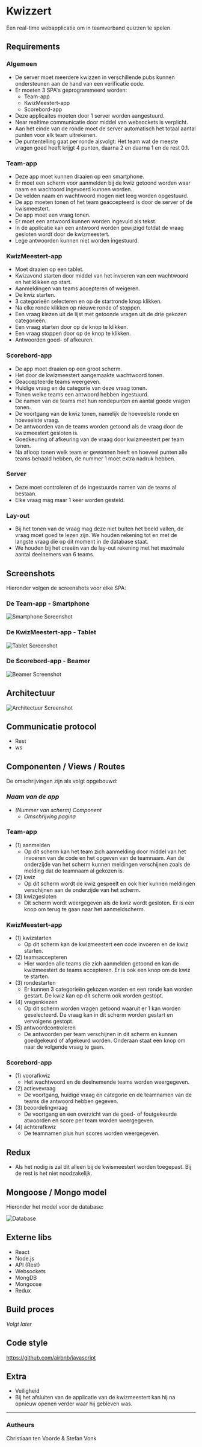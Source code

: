 # Kwizzert

Een real-time webapplicatie om in teamverband quizzen te spelen.

## Requirements
### Algemeen
* De server moet meerdere kwizzen in verschillende pubs kunnen ondersteunen aan de hand van een verificatie code.
* Er moeten 3 SPA's geprogrammeerd worden:
   * Team-app
   * KwizMeestert-app
   * Scorebord-app
* Deze applicaites moeten door 1 server worden aangestuurd.
* Near realtime communicatie door middel van websockets is verplicht.
* Aan het einde van de ronde moet de server automatisch het totaal aantal punten voor elk team uitrekenen.
* De puntentelling gaat per ronde alsvolgt: Het team wat de meeste vragen goed heeft krijgt 4 punten, daarna 2 en daarna 1 en de rest 0.1.

### Team-app
* Deze app moet kunnen draaien op een smartphone.
* Er moet een scherm voor aanmelden bij de kwiz getoond worden waar naam en wachtoord ingevoerd kunnen worden. 
* De velden naam en wachtwoord mogen niet leeg worden opgestuurd.
* De app moeten tonen of het team geaccepteerd is door de server of de kwismeestert.
* De app moet een vraag tonen.
* Er moet een antwoord kunnen worden ingevuld als tekst.
* In de applicatie kan een antwoord worden gewijzigd totdat de vraag gesloten wordt door de kwizmeestert.
* Lege antwoorden kunnen niet worden ingestuurd.

### KwizMeestert-app
* Moet draaien op een tablet.
* Kwizavond starten door middel van het invoeren van een wachtwoord en het klikken op start.
* Aanmeldingen van teams accepteren of weigeren.
* De kwiz starten.
* 3 categorieën selecteren en op de startronde knop klikken.
* Na elke ronde klikken op nieuwe ronde of stoppen.
* Een vraag kiezen uit de lijst met getoonde vragen uit de drie gekozen categorieën.
* Een vraag starten door op de knop te klikken.
* Een vraag stoppen door op de knop te klikken.
* Antwoorden goed- of afkeuren.

### Scorebord-app
* De app moet draaien op een groot scherm.
* Het door de kwizmeestert aangemaakte wachtwoord tonen.
* Geaccepteerde teams weergeven.
* Huidige vraag en de categorie van deze vraag tonen.
* Tonen welke teams een antwoord hebben ingestuurd.
* De namen van de teams met hun rondepunten en aantal goede vragen tonen.
* De voortgang van de kwiz tonen, namelijk de hoeveelste ronde en hoeveelste vraag.
* De antwoorden van de teams worden getoond als de vraag door de kwizmeestert gesloten is.
* Goedkeuring of afkeuring van de vraag door kwizmeestert per team tonen.
* Na afloop tonen welk team er gewonnen heeft en hoeveel punten alle teams behaald hebben, de nummer 1 moet extra nadruk hebben.

### Server
* Deze moet controleren of de ingestuurde namen van de teams al bestaan.
* Elke vraag mag maar 1 keer worden gesteld.

### Lay-out
* Bij het tonen van de vraag mag deze niet buiten het beeld vallen, de vraag moet goed te lezen zijn. We houden rekening tot en met de langste vraag die op dit moment in de database staat.
* We houden bij het creeën van de lay-out rekening met het maximale aantal deelnemers van 6 teams.


## Screenshots
Hieronder volgen de screenshots voor elke SPA:
### De Team-app - Smartphone
![Smartphone Screenshot](Smartphone.jpg)

### De KwizMeestert-app - Tablet
![Tablet Screenshot](Tablet.jpg)

### De Scorebord-app - Beamer
![Beamer Screenshot](Beamer.jpg)

## Architectuur
![Architectuur Screenshot](Architectuur.jpeg)

## Communicatie protocol
* Rest
* ws

## Componenten / Views / Routes
De omschrijvingen zijn als volgt opgebouwd:
### _Naam van de app_
* _(Nummer van scherm) Component_
  * _Omschrijving pagina_

### Team-app
* (1) aanmelden
  * Op dit scherm kan het team zich aanmelding door middel van het invoeren van de code en het opgeven van de teamnaam. Aan de onderzijde van het scherm kunnen meldingen verschijnen zoals de melding dat de teamnaam al gekozen is.
* (2) kwiz
  * Op dit scherm wordt de kwiz gespeelt en ook hier kunnen meldingen verschijnen aan de onderzijde van het scherm.
* (3) kwizgesloten
  * Dit scherm wordt weergegeven als de kwiz wordt gesloten. Er is een knop om terug te gaan naar het aanmeldscherm.

### KwizMeestert-app
* (1) kwizstarten
  * Op dit scherm kan de kwizmeestert een code invoeren en de kwiz starten.
* (2) teamsaccepteren
  * Hier worden alle teams die zich aanmelden getoond en kan de kwizmeestert de teams accepteren. Er is ook een knop om de kwiz te starten.
* (3) rondestarten
  * Er kunnen 3 categorieën gekozen worden en een ronde kan worden gestart. De kwiz kan op dit scherm ook worden gestopt.
* (4) vragenkiezen
  * Op dit scherm worden vragen getoond waaruit er 1 kan worden geselecteerd. De vraag kan in dit scherm worden gestart en vervolgens gestopt.
* (5) antwoordcontroleren
  * De antwoorden per team verschijnen in dit scherm en kunnen goedgekeurd of afgekeurd worden. Onderaan staat een knop om naar de volgende vraag te gaan.

### Scorebord-app
* (1) voorafkwiz
  * Het wachtwoord en de deelnemende teams worden weergegeven.
* (2) actievevraag
  * De voortgang, huidige vraag en categorie en de teamnamen van de teams die antwoord hebben gegeven.
* (3) beoordelingvraag
  * De voortgang en een overzicht van de goed- of foutgekeurde atwoorden en score per team worden weergegeven.
* (4) achterafkwiz
  * De teamnamen plus hun scores worden weergegeven.

## Redux
* Als het nodig is zal dit alleen bij de kwismeestert worden toegepast. Bij de rest is het niet noodzakelijk.

## Mongoose / Mongo model
Hieronder het model voor de database:

![Database](Database.png)

## Externe libs
* React
* Node.js
* API (Rest)
* Websockets
* MongDB
* Mongoose
* Redux

## Build proces
_Volgt later_

## Code style
https://github.com/airbnb/javascript

## Extra
* Veiligheid
* Bij het afsluiten van de applicatie van de kwizmeestert kan hij na opnieuw openen verder waar hij gebleven was.

---
### Autheurs
Christiaan ten Voorde & Stefan Vonk
